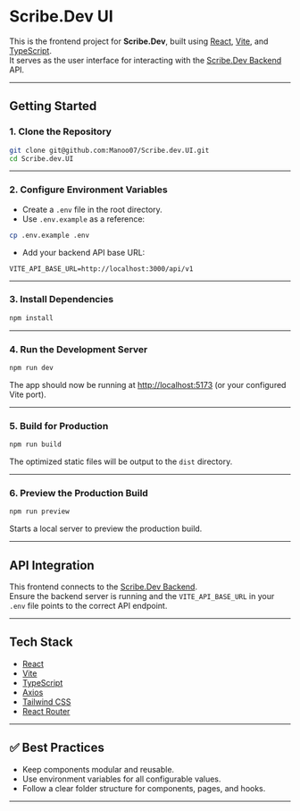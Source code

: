 
# Scribe.Dev UI

This is the frontend project for **Scribe.Dev**, built using [React](https://reactjs.org/), [Vite](https://vitejs.dev/), and [TypeScript](https://www.typescriptlang.org/).  
It serves as the user interface for interacting with the [Scribe.Dev Backend](https://github.com/Manoo07/Scribe.Dev.Backend.git) API.

---

##  Getting Started

### 1. Clone the Repository

```bash
git clone git@github.com:Manoo07/Scribe.dev.UI.git
cd Scribe.dev.UI
```

---

### 2. Configure Environment Variables

- Create a `.env` file in the root directory.
- Use `.env.example` as a reference:

```bash
cp .env.example .env
```

- Add your backend API base URL:

```env
VITE_API_BASE_URL=http://localhost:3000/api/v1
```

---

### 3. Install Dependencies

```bash
npm install
```

---

### 4. Run the Development Server

```bash
npm run dev
```

The app should now be running at [http://localhost:5173](http://localhost:5173) (or your configured Vite port).  

---

### 5. Build for Production

```bash
npm run build
```

The optimized static files will be output to the `dist` directory.

---

### 6. Preview the Production Build

```bash
npm run preview
```

Starts a local server to preview the production build.

---

##  API Integration

This frontend connects to the [Scribe.Dev Backend](https://github.com/Manoo07/Scribe.Dev.Backend.git).  
Ensure the backend server is running and the `VITE_API_BASE_URL` in your `.env` file points to the correct API endpoint.

---

##  Tech Stack

- [React](https://reactjs.org/)
- [Vite](https://vitejs.dev/)
- [TypeScript](https://www.typescriptlang.org/)
- [Axios](https://axios-http.com/)
- [Tailwind CSS](https://tailwindcss.com/) 
- [React Router](https://reactrouter.com/) 

---

## ✅ Best Practices

- Keep components modular and reusable.
- Use environment variables for all configurable values.
- Follow a clear folder structure for components, pages, and hooks.

---


